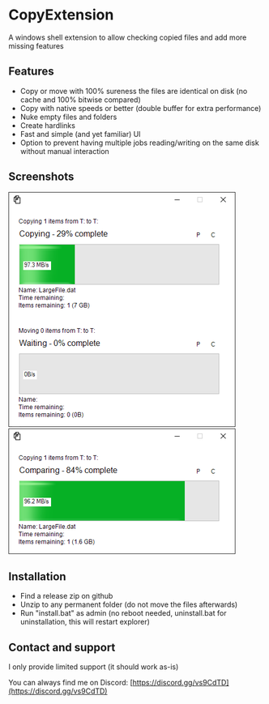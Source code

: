 # CopyExtension
A windows shell extension to allow checking copied files and add more missing features

## Features
- Copy or move with 100% sureness the files are identical on disk (no cache and 100% bitwise compared)
- Copy with native speeds or better (double buffer for extra performance)
- Nuke empty files and folders
- Create hardlinks
- Fast and simple (and yet familiar) UI
- Option to prevent having multiple jobs reading/writing on the same disk without manual interaction

## Screenshots

![](https://github.com/Levi--G/CopyExtension/raw/master/Screenshots/Waiting.png)
![](https://github.com/Levi--G/CopyExtension/raw/master/Screenshots/Comparing.png)

## Installation
- Find a release zip on github
- Unzip to any permanent folder (do not move the files afterwards)
- Run "install.bat" as admin (no reboot needed, uninstall.bat for uninstallation, this will restart explorer)

## Contact and support
I only provide limited support (it should work as-is)

You can always find me on Discord: [https://discord.gg/vs9CdTD](https://discord.gg/vs9CdTD)
